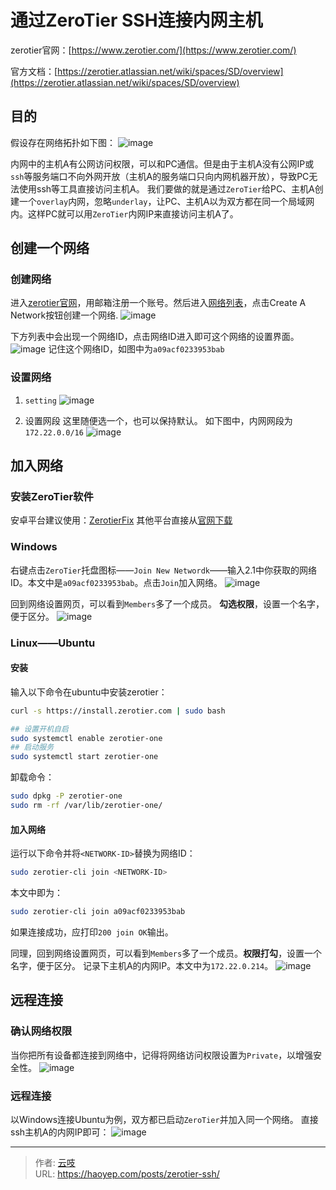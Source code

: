 # 通过ZeroTier SSH连接内网主机


<!--more-->

zerotier官网：[https://www.zerotier.com/](https://www.zerotier.com/)

官方文档：[https://zerotier.atlassian.net/wiki/spaces/SD/overview](https://zerotier.atlassian.net/wiki/spaces/SD/overview)

## 目的
假设存在网络拓扑如下图：
![image](https://cdn.haoyep.com/gh/leegical/Blog_img/md_img202311082253538.png)

内网中的主机A有公网访问权限，可以和PC通信。但是由于主机A没有公网IP或`ssh`等服务端口不向外网开放（主机A的服务端口只向内网机器开放），导致PC无法使用ssh等工具直接访问主机A。
我们要做的就是通过`ZeroTier`给PC、主机A创建一个`overlay`内网，忽略`underlay`，让PC、主机A以为双方都在同一个局域网内。这样PC就可以用`ZeroTier`内网IP来直接访问主机A了。

## 创建一个网络
### 创建网络
进入[zerotier官网](https://www.zerotier.com/)，用邮箱注册一个账号。然后进入[网络列表](https://my.zerotier.com/network)，点击Create A Network按钮创建一个网络.
![image](https://cdn.haoyep.com/gh/leegical/Blog_img/md_img202311082253204.png)

下方列表中会出现一个网络ID，点击网络ID进入即可这个网络的设置界面。
![image](https://cdn.haoyep.com/gh/leegical/Blog_img/md_img202311082253074.png)
记住这个网络ID，如图中为`a09acf0233953bab`

### 设置网络
1. `setting`
![image](https://cdn.haoyep.com/gh/leegical/Blog_img/md_img202311082254838.png)

2. 设置网段
这里随便选一个，也可以保持默认。
如下图中，内网网段为`172.22.0.0/16`
![image](https://cdn.haoyep.com/gh/leegical/Blog_img/md_img202311082254823.png)

## 加入网络
### 安装ZeroTier软件
安卓平台建议使用：[ZerotierFix](https://github.com/kaaass/ZerotierFix/releases)
其他平台直接从[官网下载](https://www.zerotier.com/download/)
### Windows
右键点击`ZeroTier`托盘图标——`Join New Networdk`——输入2.1中你获取的网络ID。本文中是`a09acf0233953bab`。点击`Join`加入网络。
![image](https://cdn.haoyep.com/gh/leegical/Blog_img/md_img202311082254402.png)

回到网络设置网页，可以看到`Members`多了一个成员。
**勾选权限**，设置一个名字，便于区分。
![image](https://cdn.haoyep.com/gh/leegical/Blog_img/md_img202311082255319.png)

### Linux——Ubuntu
#### 安装
输入以下命令在ubuntu中安装zerotier：
```bash
curl -s https://install.zerotier.com | sudo bash

## 设置开机自启
sudo systemctl enable zerotier-one
## 启动服务
sudo systemctl start zerotier-one
```

卸载命令：
```bash
sudo dpkg -P zerotier-one
sudo rm -rf /var/lib/zerotier-one/
```

#### 加入网络
运行以下命令并将`<NETWORK-ID>`替换为网络ID：
```bash
sudo zerotier-cli join <NETWORK-ID>
```
本文中即为：
```bash
sudo zerotier-cli join a09acf0233953bab
```
如果连接成功，应打印`200 join OK`输出。

同理，回到网络设置网页，可以看到`Members`多了一个成员。**权限打勾**，设置一个名字，便于区分。
记录下主机A的内网IP。本文中为`172.22.0.214`。
![image](https://cdn.haoyep.com/gh/leegical/Blog_img/md_img202311082255710.png)

## 远程连接
### 确认网络权限
当你把所有设备都连接到网络中，记得将网络访问权限设置为`Private`，以增强安全性。
![image](https://cdn.haoyep.com/gh/leegical/Blog_img/md_img202311082255006.png)

### 远程连接
以Windows连接Ubuntu为例，双方都已启动`ZeroTier`并加入同一个网络。
直接ssh主机A的内网IP即可：
![image](https://cdn.haoyep.com/gh/leegical/Blog_img/md_img202311082255095.png)

---

> 作者: [云吱](https://haoyep.com/)  
> URL: https://haoyep.com/posts/zerotier-ssh/  

